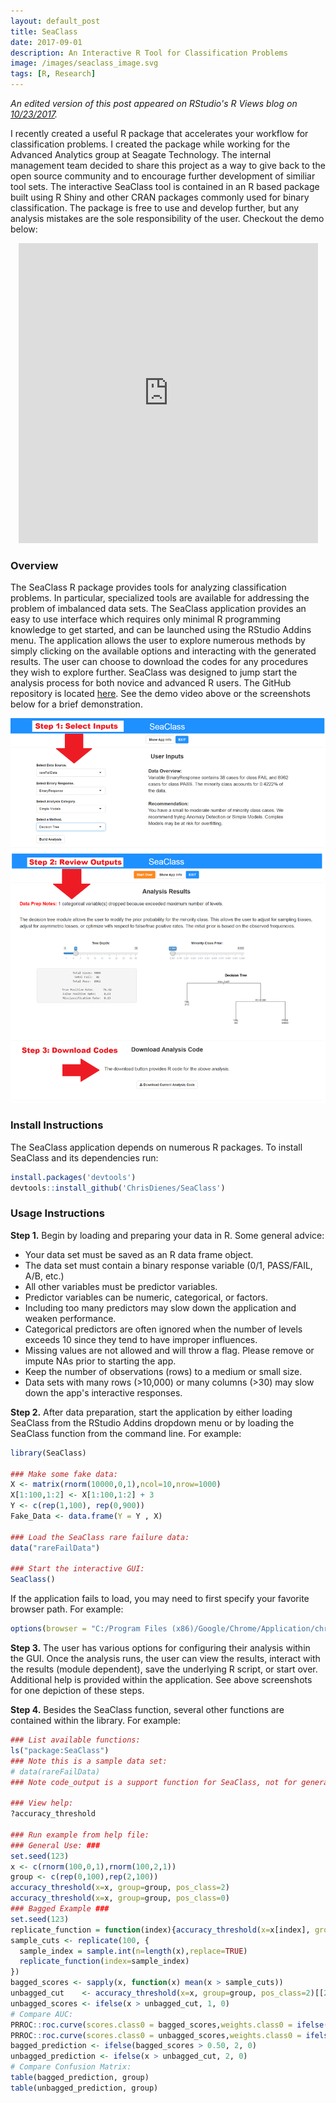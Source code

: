 ```yaml
---
layout: default_post
title: SeaClass
date: 2017-09-01
description: An Interactive R Tool for Classification Problems
image: /images/seaclass_image.svg
tags: [R, Research]
---
```


<i>An edited version of this post appeared on RStudio's R Views blog on <a href="https://rviews.rstudio.com/2017/10/23/the-seaclass-r-package/">10/23/2017</a>.</i>

I recently created a useful R package that accelerates your workflow for classification problems. I created the package while working for the Advanced Analytics group at Seagate Technology. The internal management team decided to share this project as a way to give back to the open source community and to encourage further development of similiar tool sets. The interactive SeaClass tool is contained in an R based package built using R Shiny and other CRAN packages commonly used for binary classification. The package is free to use and develop further, but any analysis mistakes are the sole responsibility of the user. Checkout the demo below:

<p align="center">
  <iframe width="95%" height="480px" src="https://www.youtube.com/embed/ZTz9ZcATQ_M" frameborder="0" allowfullscreen></iframe>
</p>

### Overview
The SeaClass R package provides tools for analyzing classification problems. In particular, specialized tools are available for addressing the problem of imbalanced data sets. The SeaClass application provides an easy to use interface which requires only minimal R programming knowledge to get started, and can be launched using the RStudio Addins menu. The application allows the user to explore numerous methods by simply clicking on the available options and interacting with the generated results. The user can choose to download the codes for any procedures they wish to explore further. SeaClass was designed to jump start the analysis process for both novice and advanced R users. The GitHub repository is located <a href="https://github.com/ChrisDienes/SeaClass">here</a>. See the demo video above or the screenshots below for a brief demonstration.

<p align="center">
  <img src="https://github.com/ChrisDienes/SeaClass/blob/master/screen_shots.png?raw=true" alt="Screenshots"/>
</p>

### Install Instructions
The SeaClass application depends on numerous R packages. To install SeaClass and its dependencies run:
```r
install.packages('devtools')
devtools::install_github('ChrisDienes/SeaClass')
```

### Usage Instructions
**Step 1.** Begin by loading and preparing your data in R. Some general advice:
  * Your data set must be saved as an R data frame object.
  * The data set must contain a binary response variable (0/1, PASS/FAIL, A/B, etc.)
  * All other variables must be predictor variables.
  * Predictor variables can be numeric, categorical, or factors.
  * Including too many predictors may slow down the application and weaken performance.
  * Categorical predictors are often ignored when the number of levels exceeds 10 since they tend to have improper influences.
  * Missing values are not allowed and will throw a flag. Please remove or impute NAs prior to starting the app.
  * Keep the number of observations (rows) to a medium or small size.
  * Data sets with many rows (>10,000) or many columns (>30) may slow down the app's interactive responses.

**Step 2.** After data preparation, start the application by either loading SeaClass from the RStudio Addins dropdown menu or by loading the SeaClass function from the command line. For example:
```r
library(SeaClass)

### Make some fake data:
X <- matrix(rnorm(10000,0,1),ncol=10,nrow=1000)
X[1:100,1:2] <- X[1:100,1:2] + 3
Y <- c(rep(1,100), rep(0,900))
Fake_Data <- data.frame(Y = Y , X)

### Load the SeaClass rare failure data:
data("rareFailData")

### Start the interactive GUI:
SeaClass()
```
If the application fails to load, you may need to first specify your favorite browser path. For example:
```r
options(browser = "C:/Program Files (x86)/Google/Chrome/Application/chrome.exe")
```
**Step 3.** The user has various options for configuring their analysis within the GUI. Once the analysis runs, the user can view the results, interact with the results (module dependent), save the underlying R script, or start over. Additional help is provided within the application. See above screenshots for one depiction of these steps.

**Step 4.** Besides the SeaClass function, several other functions are contained within the library. For example:
```r
### List available functions:
ls("package:SeaClass")
### Note this is a sample data set:
# data(rareFailData)
### Note code_output is a support function for SeaClass, not for general use.

### View help:
?accuracy_threshold

### Run example from help file:
### General Use: ###
set.seed(123)
x <- c(rnorm(100,0,1),rnorm(100,2,1))
group <- c(rep(0,100),rep(2,100))
accuracy_threshold(x=x, group=group, pos_class=2)
accuracy_threshold(x=x, group=group, pos_class=0)
### Bagged Example ###
set.seed(123)
replicate_function = function(index){accuracy_threshold(x=x[index], group=group[index], pos_class=2)[[2]]}
sample_cuts <- replicate(100, {
  sample_index = sample.int(n=length(x),replace=TRUE)
  replicate_function(index=sample_index)
})
bagged_scores <- sapply(x, function(x) mean(x > sample_cuts))
unbagged_cut    <- accuracy_threshold(x=x, group=group, pos_class=2)[[2]]
unbagged_scores <- ifelse(x > unbagged_cut, 1, 0)
# Compare AUC:
PRROC::roc.curve(scores.class0 = bagged_scores,weights.class0 = ifelse(group==2,1,0))[[2]]
PRROC::roc.curve(scores.class0 = unbagged_scores,weights.class0 = ifelse(group==2,1,0))[[2]]
bagged_prediction <- ifelse(bagged_scores > 0.50, 2, 0)
unbagged_prediction <- ifelse(x > unbagged_cut, 2, 0)
# Compare Confusion Matrix:
table(bagged_prediction, group)
table(unbagged_prediction, group)
```
